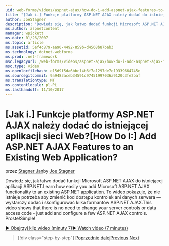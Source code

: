 ```yaml
---
uid: web-forms/videos/aspnet-ajax/how-do-i-add-aspnet-ajax-features-to-an-existing-web-application
title: "[Jak i.] Funkcje platformy ASP.NET AJAX należy dodać do istniejącej aplikacji sieci Web? | Dokumentacja firmy Microsoft"
author: JoeStagner
description: "Dowiedz się, jak łatwo dodać funkcji Microsoft ASP.NET AJAX do istniejącej aplikacji ASP.NET. To wideo pokazuje, że nie istnieje potrzeba zmiany z serwerem..."
ms.author: aspnetcontent
manager: wpickett
ms.date: 01/26/2007
ms.topic: article
ms.assetid: 5ef4c879-aa90-4492-859b-d4568b87bab3
ms.technology: dotnet-webforms
ms.prod: .net-framework
msc.legacyurl: /web-forms/videos/aspnet-ajax/how-do-i-add-aspnet-ajax-features-to-an-existing-web-application
msc.type: video
ms.openlocfilehash: e15d9f5da6bbc14b6f7a1297de7e19339664745e
ms.sourcegitcommit: 9a9483aceb34591c97451997036a9120c3fe2baf
ms.translationtype: MT
ms.contentlocale: pl-PL
ms.lasthandoff: 11/10/2017
---
```

<a name="how-do-i-add-aspnet-ajax-features-to-an-existing-web-application"></a><span data-ttu-id="f1c7f-105">[Jak i.] Funkcje platformy ASP.NET AJAX należy dodać do istniejącej aplikacji sieci Web?</span><span class="sxs-lookup"><span data-stu-id="f1c7f-105">[How Do I:] Add ASP.NET AJAX Features to an Existing Web Application?</span></span>
====================
<span data-ttu-id="f1c7f-106">przez [Stagner Jan](https://github.com/JoeStagner)</span><span class="sxs-lookup"><span data-stu-id="f1c7f-106">by [Joe Stagner](https://github.com/JoeStagner)</span></span>

<span data-ttu-id="f1c7f-107">Dowiedz się, jak łatwo dodać funkcji Microsoft ASP.NET AJAX do istniejącej aplikacji ASP.NET.</span><span class="sxs-lookup"><span data-stu-id="f1c7f-107">Learn how easily you add Microsoft ASP.NET AJAX functionality to an existing ASP.NET application.</span></span> <span data-ttu-id="f1c7f-108">To wideo pokazuje, że nie istnieje potrzeba aby zmienić kod dostępu kontrolek ani danych serwera — wystarczy dodać i skonfigurować kilka formantów ASP.NET AJAX.</span><span class="sxs-lookup"><span data-stu-id="f1c7f-108">This video shows that there is no need to change your server controls or data access code - just add and configure a few ASP.NET AJAX controls.</span></span> <span data-ttu-id="f1c7f-109">Proste!</span><span class="sxs-lookup"><span data-stu-id="f1c7f-109">Simple!</span></span>

[<span data-ttu-id="f1c7f-110">&#9654; Obejrzyj klip wideo (minuty 7)</span><span class="sxs-lookup"><span data-stu-id="f1c7f-110">&#9654; Watch video (7 minutes)</span></span>](https://channel9.msdn.com/Blogs/ASP-NET-Site-Videos/how-do-i-add-aspnet-ajax-features-to-an-existing-web-application)

>[!div class="step-by-step"]
<span data-ttu-id="f1c7f-111">[Poprzednie](how-do-i-make-client-side-network-callbacks-with-aspnet-ajax.md)
[dalej](how-do-i-aspnet-ajax-enable-an-existing-web-service.md)</span><span class="sxs-lookup"><span data-stu-id="f1c7f-111">[Previous](how-do-i-make-client-side-network-callbacks-with-aspnet-ajax.md)
[Next](how-do-i-aspnet-ajax-enable-an-existing-web-service.md)</span></span>
